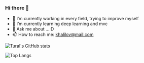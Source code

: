 ### Hi there 👋

<!--
**TuralKhalilov/TuralKhalilov** is a ✨ _special_ ✨ repository because its `README.md` (this file) appears on your GitHub profile.

Here are some ideas to get you started:-->

- 🔭 I’m currently working in every field, trying to improve myself
- 🌱 I’m currently learning deep learning and mvc
- 💬 Ask me about ...:D
- 📫 How to reach me: khalilov@mail.com





[![Tural's GitHub stats](https://github-readme-stats.vercel.app/api?username=TuralKhalilov&show_icons=true&theme=dark&hide_border=true&show_owner=true)](https://github.com/TuralKhalilov/github-readme-stats)





![Top Langs](https://github-readme-stats.vercel.app/api/top-langs/?username=TuralKhalilov&theme=dark&show_icons=true&hide_border=true)

